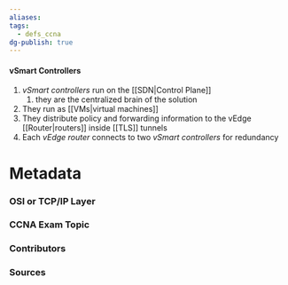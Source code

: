 ```yaml
---
aliases: 
tags:
  - defs_ccna
dg-publish: true
---
```

#### vSmart Controllers
1. *vSmart controllers* run on the [[SDN|Control Plane]]
	1. they are the centralized brain of the solution
2. They run as [[VMs|virtual machines]]
3. They distribute policy and forwarding information to the vEdge [[Router|routers]] inside [[TLS]] tunnels
4. Each *vEdge router* connects to two *vSmart controllers* for redundancy





# Metadata
### OSI or TCP/IP Layer

### CCNA Exam Topic

### Contributors

### Sources
